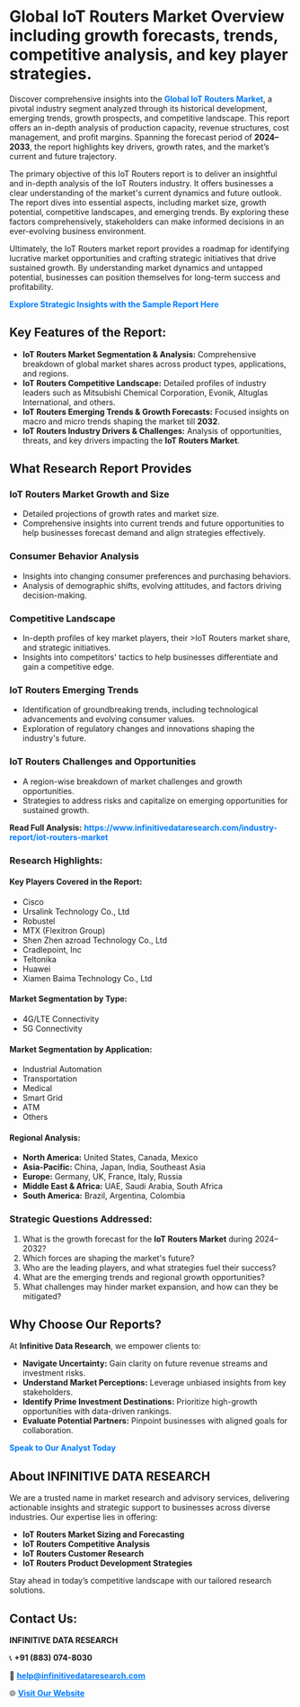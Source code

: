 <h1>Global IoT Routers Market Overview including growth forecasts, trends, competitive analysis, and key player strategies.</h1>
<p>
Discover comprehensive insights into the 
<a href="https://www.infinitivedataresearch.com/industry-report/iot-routers-market" rel="dofollow" style="color: #007BFF; text-decoration: none;"><strong>Global IoT Routers Market</strong></a>, a pivotal industry segment analyzed through its historical development, emerging trends, growth prospects, and competitive landscape. This report offers an in-depth analysis of production capacity, revenue structures, cost management, and profit margins. Spanning the forecast period of <strong>2024–2033</strong>, the report highlights key drivers, growth rates, and the market’s current and future trajectory.
</p>
<p>
The primary objective of this IoT Routers report is to deliver an insightful and in-depth analysis of the IoT Routers industry. It offers businesses a clear understanding of the market's current dynamics and future outlook. The report dives into essential aspects, including market size, growth potential, competitive landscapes, and emerging trends. By exploring these factors comprehensively, stakeholders can make informed decisions in an ever-evolving business environment.
</p>
<p>
Ultimately, the IoT Routers market report provides a roadmap for identifying lucrative market opportunities and crafting strategic initiatives that drive sustained growth. By understanding market dynamics and untapped potential, businesses can position themselves for long-term success and profitability.
</p>
<p>
<a href="https://www.infinitivedataresearch.com/request-sample/reportId=106549" style="color: #007BFF; text-decoration: none;"><strong>Explore Strategic Insights with the Sample Report Here</strong></a>
</p>

<h2>Key Features of the Report:</h2>
<ul>
<li><strong>IoT Routers Market Segmentation & Analysis:</strong> Comprehensive breakdown of global market shares across product types, applications, and regions.</li>
<li><strong>IoT Routers Competitive Landscape:</strong> Detailed profiles of industry leaders such as Mitsubishi Chemical Corporation, Evonik, Altuglas International, and others.</li>
<li><strong>IoT Routers Emerging Trends & Growth Forecasts:</strong> Focused insights on macro and micro trends shaping the market till <strong>2032</strong>.</li>
<li><strong>IoT Routers Industry Drivers & Challenges:</strong> Analysis of opportunities, threats, and key drivers impacting the <strong>IoT Routers Market</strong>.</li>
</ul>

<h2>What Research Report Provides</h2>
<h3>IoT Routers Market Growth and Size</h3>
<ul>
<li>Detailed projections of growth rates and market size.</li>
<li>Comprehensive insights into current trends and future opportunities to help businesses forecast demand and align strategies effectively.</li>
</ul>

<h3>Consumer Behavior Analysis</h3>
<ul>
<li>Insights into changing consumer preferences and purchasing behaviors.</li>
<li>Analysis of demographic shifts, evolving attitudes, and factors driving decision-making.</li>
</ul>

<h3>Competitive Landscape</h3>
<ul>
<li>In-depth profiles of key market players, their >IoT Routers market share, and strategic initiatives.</li>
<li>Insights into competitors' tactics to help businesses differentiate and gain a competitive edge.</li>
</ul>

<h3>IoT Routers Emerging Trends</h3>
<ul>
<li>Identification of groundbreaking trends, including technological advancements and evolving consumer values.</li>
<li>Exploration of regulatory changes and innovations shaping the industry's future.</li>
</ul>

<h3>IoT Routers Challenges and Opportunities</h3>
<ul>
<li>A region-wise breakdown of market challenges and growth opportunities.</li>
<li>Strategies to address risks and capitalize on emerging opportunities for sustained growth.</li>
</ul>
<p><strong>Read Full Analysis:</strong> <a href="https://www.infinitivedataresearch.com/industry-report/iot-routers-market" rel="dofollow" style="color: #007BFF; text-decoration: none;"><strong>https://www.infinitivedataresearch.com/industry-report/iot-routers-market</strong></a></p>
<h3>Research Highlights:</h3>
<h4>Key Players Covered in the Report:</h4>
<ul><li>Cisco</li><li>Ursalink Technology Co., Ltd</li><li>Robustel</li><li>MTX (Flexitron Group)</li><li>Shen Zhen azroad Technology Co., Ltd</li><li>Cradlepoint, Inc</li><li>Teltonika</li><li>Huawei</li><li>Xiamen Baima Technology Co., Ltd</li></ul>
<h4>Market Segmentation by Type:</h4>
<ul><li>4G/LTE Connectivity</li><li>5G Connectivity</li></ul>
<h4>Market Segmentation by Application:</h4>
<ul><li>Industrial Automation</li><li>Transportation</li><li>Medical</li><li>Smart Grid</li><li>ATM</li><li>Others</li></ul>

<h4>Regional Analysis:</h4>
<ul>
<li><strong>North America:</strong> United States, Canada, Mexico</li>
<li><strong>Asia-Pacific:</strong> China, Japan, India, Southeast Asia</li>
<li><strong>Europe:</strong> Germany, UK, France, Italy, Russia</li>
<li><strong>Middle East & Africa:</strong> UAE, Saudi Arabia, South Africa</li>
<li><strong>South America:</strong> Brazil, Argentina, Colombia</li>
</ul>

<h3>Strategic Questions Addressed:</h3>
<ol>
<li>What is the growth forecast for the <strong>IoT Routers Market</strong> during 2024–2032?</li>
<li>Which forces are shaping the market's future?</li>
<li>Who are the leading players, and what strategies fuel their success?</li>
<li>What are the emerging trends and regional growth opportunities?</li>
<li>What challenges may hinder market expansion, and how can they be mitigated?</li>
</ol>

<h2>Why Choose Our Reports?</h2>
<p>At <strong>Infinitive Data Research</strong>, we empower clients to:</p>
<ul>
<li><strong>Navigate Uncertainty:</strong> Gain clarity on future revenue streams and investment risks.</li>
<li><strong>Understand Market Perceptions:</strong> Leverage unbiased insights from key stakeholders.</li>
<li><strong>Identify Prime Investment Destinations:</strong> Prioritize high-growth opportunities with data-driven rankings.</li>
<li><strong>Evaluate Potential Partners:</strong> Pinpoint businesses with aligned goals for collaboration.</li>
</ul>
<p><a href="https://www.infinitivedataresearch.com/industry-report/iot-routers-market" rel="dofollow" style="color: #007BFF; text-decoration: none;"><strong>Speak to Our Analyst Today</strong></a></p>

<h2>About INFINITIVE DATA RESEARCH</h2>
<p>We are a trusted name in market research and advisory services, delivering actionable insights and strategic support to businesses across diverse industries. Our expertise lies in offering:</p>
<ul>
<li><strong>IoT Routers Market Sizing and Forecasting</strong></li>
<li><strong>IoT Routers Competitive Analysis</strong></li>
<li><strong>IoT Routers Customer Research</strong></li>
<li><strong>IoT Routers Product Development Strategies</strong></li>
</ul>
<p>Stay ahead in today’s competitive landscape with our tailored research solutions.</p>

<h2>Contact Us:</h2>
<p><strong>INFINITIVE DATA RESEARCH</strong></p>
<p>📞 <strong>+91 (883) 074-8030</strong></p>
<p>📧 <strong><a href="mailto:help@infinitivedataresearch.com" style="color: #007BFF;">help@infinitivedataresearch.com</a></strong></p>
<p>🌐 <strong><a href="https://www.infinitivedataresearch.com" rel="dofollow" style="color: #007BFF;">Visit Our Website</a></strong></p>